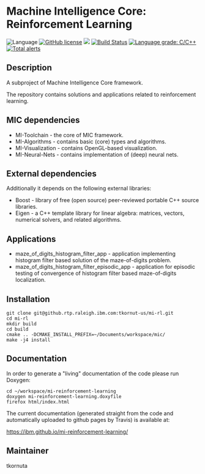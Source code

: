 # Machine Intelligence Core: Reinforcement Learning

![Language](https://img.shields.io/badge/language-C%2B%2B-blue.svg)
[![GitHub license](https://img.shields.io/github/license/IBM/mi-reinforcement-learning.svg)](https://github.com/IBM/mi-reinforcement-learning/blob/master/LICENSE)
![](https://img.shields.io/github/release/IBM/mi-reinforcement-learning.svg)
[![Build Status](https://travis-ci.com/IBM/mi-reinforcement-learning.svg?branch=master)](https://travis-ci.com/IBM/mi-reinforcement-learning)
[![Language grade: C/C++](https://img.shields.io/lgtm/grade/cpp/g/IBM/mi-reinforcement-learning.svg?logo=lgtm&logoWidth=18)](https://lgtm.com/projects/g/IBM/mi-reinforcement-learning/context:cpp)
[![Total alerts](https://img.shields.io/lgtm/alerts/g/IBM/mi-reinforcement-learning.svg?logo=lgtm&logoWidth=18)](https://lgtm.com/projects/g/IBM/mi-reinforcement-learning/alerts/)

## Description

A subproject of Machine Intelligence Core framework.

The repository contains solutions and applications related to reinforcement learning.

## MIC dependencies
   * MI-Toolchain - the core of MIC framework.
   * MI-Algorithms - contains basic (core) types and algorithms.
   * MI-Visualization - contains OpenGL-based visualization.
   * MI-Neural-Nets - contains implementation of (deep) neural nets.

## External dependencies
Additionally it depends on the following external libraries:
   * Boost - library of free (open source) peer-reviewed portable C++ source libraries.
   * Eigen - a C++ template library for linear algebra: matrices, vectors, numerical solvers, and related algorithms.

## Applications
   *  maze_of_digits_histogram_filter_app - application implementing histogram filter based solution of the maze-of-digits problem.
   *  maze_of_digits_histogram_filter_episodic_app - application for episodic testing of convergence of histogram filter based maze-of-digits localization.


## Installation
```
git clone git@github.rtp.raleigh.ibm.com:tkornut-us/mi-rl.git
cd mi-rl
mkdir build
cd build
cmake .. -DCMAKE_INSTALL_PREFIX=~/Documents/workspace/mic/
make -j4 install
```

## Documentation

In order to generate a "living" documentation of the code please run Doxygen:

    cd ~/workspace/mi-reinforcement-learning
    doxygen mi-reinforcement-learning.doxyfile
    firefox html/index.html

The current documentation (generated straight from the code and automatically uploaded to github pages by Travis) is available at:

https://ibm.github.io/mi-reinforcement-learning/

Maintainer
----------
tkornuta


